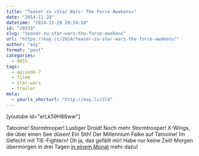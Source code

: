 ```yaml
---
title: "Teaser zu »Star Wars: The Force Awakens«"
date: "2014-11-28"
datetime: "2014-11-28 20:54:10"
id: "29339"
slug: "teaser-zu-star-wars-the-force-awakens"
url: "https://eay.cc/2014/teaser-zu-star-wars-the-force-awakens/"
author: "eay"
format: "post"
categories:
  - 0815
tags:
  - episode-7
  - filme
  - star-wars
  - trailer
meta:
  - yourls_shorturl: "http://eay.li/2l4"
---
```


\[youtube id="erLk59H86ww"\]

Tatooine! Stormtrooper! Lustiger Droid! Noch mehr Stormtrooper! X-Wings, die über einen See düsen! Ein Sith! Der Millennium Falke auf Tatooine! Im Gefecht mit TIE-Fightern! Oh ja, das gefällt mir! Habe nur keine Zeit! Morgen übermorgen in drei Tagen [in einem Monat](//eay.cc/2014/the-force-awakens/) mehr dazu!
